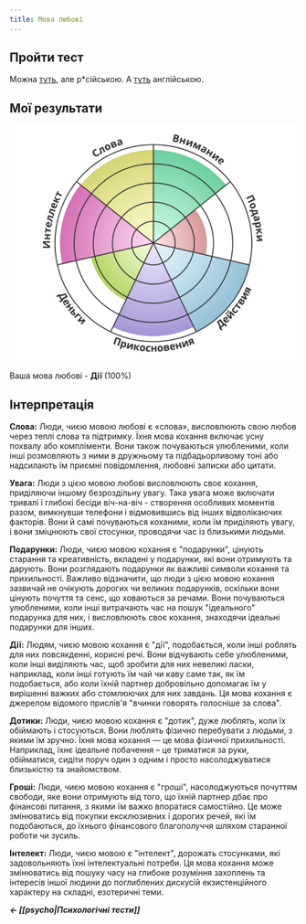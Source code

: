 ```yaml
---
title: Мова любові
---
```


## Пройти тест
Можна [туть](https://www.idrlabs.com/ru/love-styles/test.php), але р\*сійською.
А [туть](https://www.idrlabs.com/love-styles/test.php) англійською.

## Мої результати

![](assets/love-languages.png)

Ваша мова любові - **Дії** (100%)

## Інтерпретація

**Слова:** Люди, чиєю мовою любові є «слова», висловлюють свою любов через теплі слова та підтримку. Їхня мова кохання включає усну похвалу або компліменти. Вони також почуваються улюбленими, коли інші розмовляють з ними в дружньому та підбадьорливому тоні або надсилають їм приємні повідомлення, любовні записки або цитати.  
  
**Увага:** Люди з цією мовою любові висловлюють своє кохання, приділяючи іншому безроздільну увагу. Така увага може включати тривалі і глибокі бесіди віч-на-віч - створення особливих моментів разом, вимкнувши телефони і відмовившись від інших відволікаючих факторів. Вони й самі почуваються коханими, коли їм приділяють увагу, і вони зміцнюють свої стосунки, проводячи час із близькими людьми.  
  
**Подарунки:** Люди, чиєю мовою кохання є "подарунки", цінують старання та креативність, вкладені у подарунки, які вони отримують та дарують. Вони розглядають подарунки як важливі символи кохання та прихильності. Важливо відзначити, що люди з цією мовою кохання зазвичай не очікують дорогих чи великих подарунків, оскільки вони цінують почуття та сенс, що ховаються за речами. Вони почуваються улюбленими, коли інші витрачають час на пошук "ідеального" подарунка для них, і висловлюють своє кохання, знаходячи ідеальні подарунки для інших.  
  
**Дії:** Людям, чиєю мовою кохання є "дії", подобається, коли інші роблять для них повсякденні, корисні речі. Вони відчувають себе улюбленими, коли інші виділяють час, щоб зробити для них невеликі ласки, наприклад, коли інші готують їм чай чи каву саме так, як їм подобається, або коли їхній партнер добровільно допомагає їм у вирішенні важких або стомлюючих для них завдань. Ця мова кохання є джерелом відомого прислів'я "вчинки говорять голосніше за слова".  
  
**Дотики:** Люди, чиєю мовою кохання є "дотик", дуже люблять, коли їх обіймають і стосуються. Вони люблять фізично перебувати з людьми, з якими їм зручно. Їхня мова кохання — це мова фізичної прихильності. Наприклад, їхнє ідеальне побачення – це триматися за руки, обійматися, сидіти поруч один з одним і просто насолоджуватися близькістю та знайомством.  
  
**Гроші:** Люди, чиєю мовою кохання є "гроші", насолоджуються почуттям свободи, яке вони отримують від того, що їхній партнер дбає про фінансові питання, з якими їм важко впоратися самостійно. Це може змінюватись від покупки ексклюзивних і дорогих речей, які їм подобаються, до їхнього фінансового благополуччя шляхом старанної роботи чи зусиль.  
  
**Інтелект:** Люди, чиєю мовою є "інтелект", дорожать стосунками, які задовольняють їхні інтелектуальні потреби. Ця мова кохання може змінюватись від пошуку часу на глибоке розуміння захоплень та інтересів іншої людини до поглиблених дискусій екзистенційного характеру на складні, езотеричні теми.

***← [[psycho|Психологічні тести]]***